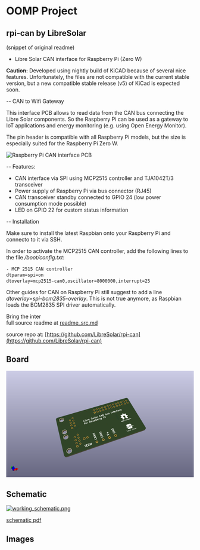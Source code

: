# OOMP Project  
## rpi-can  by LibreSolar  
  
(snippet of original readme)  
  
- Libre Solar CAN interface for Raspberry Pi (Zero W)  
  
**Caution:** Developed using nightly build of KiCAD because of several nice features. Unfortunately, the files are not compatible with the current stable version, but a new compatible stable release (v5) of KiCad is expected soon.  
  
-- CAN to Wifi Gateway  
  
This interface PCB allows to read data from the CAN bus connecting the Libre Solar components. So the Raspberry Pi can be used as a gateway to IoT applications and energy monitoring (e.g. using Open Energy Monitor).  
  
The pin header is compatible with all Raspberry Pi models, but the size is especially suited for the Raspberry Pi Zero W.  
  
![Raspberry Pi CAN interface PCB](CAN_RPi-ZeroW.png)  
  
-- Features:  
- CAN interface via SPI using MCP2515 controller and TJA1042T/3 transceiver  
- Power supply of Raspberry Pi via bus connector (RJ45)  
- CAN transceiver standby connected to GPIO 24 (low power consumption mode possible)  
- LED on GPIO 22 for custom status information  
  
-- Installation  
  
Make sure to install the latest Raspbian onto your Raspberry Pi and connecto to it via SSH.  
  
In order to activate the MCP2515 CAN controller, add the following lines to the file */boot/config.txt*:  
  
```  
- MCP 2515 CAN controller  
dtparam=spi=on  
dtoverlay=mcp2515-can0,oscillator=8000000,interrupt=25  
```  
  
Other guides for CAN on Raspberry Pi still suggest to add a line *dtoverlay=spi-bcm2835-overlay*. This is not true anymore, as Raspbian loads the BCM2835 SPI driver automatically.  
  
Bring the inter  
  full source readme at [readme_src.md](readme_src.md)  
  
source repo at: [https://github.com/LibreSolar/rpi-can](https://github.com/LibreSolar/rpi-can)  
## Board  
  
[![working_3d.png](working_3d_600.png)](working_3d.png)  
## Schematic  
  
[![working_schematic.png](working_schematic_600.png)](working_schematic.png)  
  
[schematic pdf](working_schematic.pdf)  
## Images  
